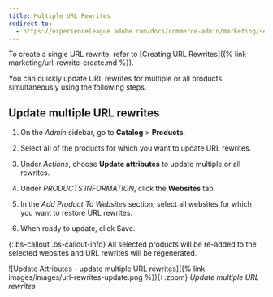 ```yaml
---
title: Multiple URL Rewrites
redirect to:
  - https://experienceleague.adobe.com/docs/commerce-admin/marketing/seo/url-rewrites/url-rewrite-product.html#multiple-url-rewrites
---
```


To create a single URL rewrite, refer to [Creating URL Rewrites]({% link marketing/url-rewrite-create.md %}).

You can quickly update URL rewrites for multiple or all products simultaneously using the following steps.

## Update multiple URL rewrites

1. On the _Admin_ sidebar, go to **Catalog** > **Products**.

1. Select all of the products for which you want to update URL rewrites.

1. Under _Actions_, choose **Update attributes** to update multiple or all rewrites.

1. Under _PRODUCTS INFORMATION_, click the **Websites** tab.

1. In the _Add Product To Websites_ section, select all websites for which you want to restore URL rewrites.

1. When ready to update, click <span class="btn">Save</span>.

{:.bs-callout .bs-callout-info}
All selected products will be re-added to the selected websites and URL rewrites will be regenerated.

![Update Attributes - update multiple URL rewrites]({% link images/images/url-rewrites-update.png %}){: .zoom}
_Update multiple URL rewrites_
